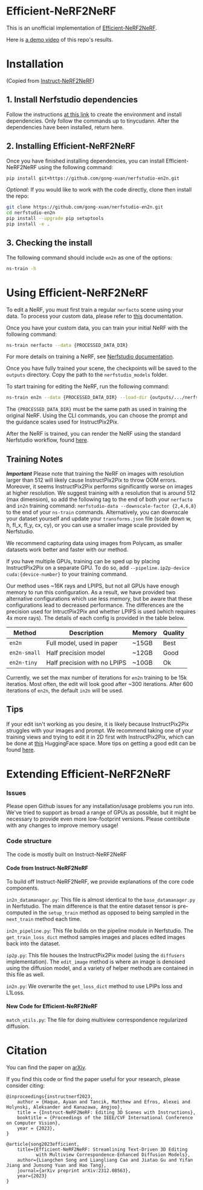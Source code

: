 # Efficient-NeRF2NeRF

This is an unofficial implementation of [Efficient-NeRF2NeRF](https://lsongx.github.io/projects/en2n.html).

Here is [a demo video](https://youtu.be/wcGhVm5FaKI) of this repo's results.

# Installation
(Copied from [Instruct-NeRF2NeRF](https://github.com/ayaanzhaque/instruct-nerf2nerf))

## 1. Install Nerfstudio dependencies

Follow the instructions [at this link](https://docs.nerf.studio/quickstart/installation.html) to create the environment and install dependencies. Only follow the commands up to tinycudann. After the dependencies have been installed, return here.

## 2. Installing Efficient-NeRF2NeRF

Once you have finished installing dependencies, you can install Efficient-NeRF2NeRF using the following command:
```bash
pip install git+https://github.com/gong-xuan/nerfstudio-en2n.git
```

_Optional_: If you would like to work with the code directly, clone then install the repo:
```bash
git clone https://github.com/gong-xuan/nerfstudio-en2n.git
cd nerfstudio-en2n
pip install --upgrade pip setuptools
pip install -e .
```

## 3. Checking the install

The following command should include `en2n` as one of the options:
```bash
ns-train -h
```

# Using Efficient-NeRF2NeRF

To edit a NeRF, you must first train a regular `nerfacto` scene using your data. To process your custom data, please refer to [this](https://docs.nerf.studio/en/latest/quickstart/custom_dataset.html) documentation.

Once you have your custom data, you can train your initial NeRF with the following command:

```bash
ns-train nerfacto --data {PROCESSED_DATA_DIR}
```

For more details on training a NeRF, see [Nerfstudio documentation](https://docs.nerf.studio/en/latest/quickstart/first_nerf.html).

Once you have fully trained your scene, the checkpoints will be saved to the `outputs` directory. Copy the path to the `nerfstudio_models` folder.

To start training for editing the NeRF, run the following command:

```bash
ns-train en2n --data {PROCESSED_DATA_DIR} --load-dir {outputs/.../nerfstudio_models} --pipeline.prompt {"prompt"} --pipeline.guidance-scale 7.5 --pipeline.image-guidance-scale 1.5
```

The `{PROCESSED_DATA_DIR}` must be the same path as used in training the original NeRF. Using the CLI commands, you can choose the prompt and the guidance scales used for InstructPix2Pix.

After the NeRF is trained, you can render the NeRF using the standard Nerfstudio workflow, found [here](https://docs.nerf.studio/en/latest/quickstart/viewer_quickstart.html).

## Training Notes

***Important***
Please note that training the NeRF on images with resolution larger than 512 will likely cause InstructPix2Pix to throw OOM errors. Moreover, it seems InstructPix2Pix performs significantly worse on images at higher resolution. We suggest training with a resolution that is around 512 (max dimension), so add the following tag to the end of both your `nerfacto` and `in2n` training command: `nerfstudio-data --downscale-factor {2,4,6,8}` to the end of your `ns-train` commands. Alternatively, you can downscale your dataset yourself and update your `transforms.json` file (scale down w, h, fl_x, fl_y, cx, cy), or you can use a smaller image scale provided by Nerfstudio.

We recommend capturing data using images from Polycam, as smaller datasets work better and faster with our method.

If you have multiple GPUs, training can be sped up by placing InstructPix2Pix on a separate GPU. To do so, add `--pipeline.ip2p-device cuda:{device-number}` to your training command.

Our method uses ~16K rays and LPIPS, but not all GPUs have enough memory to run this configuration. As a result, we have provided two alternative configurations which use less memory, but be aware that these configurations lead to decreased performance. The differences are the precision used for IntructPix2Pix and whether LPIPS is used (which requires 4x more rays). The details of each config is provided in the table below.

| Method | Description | Memory | Quality |
| ---------------------------------------------------------------------------------------------------- | -------------- | ----------------------------------------------------------------- | ----------------------- |
| `en2n` | Full model, used in paper | ~15GB | Best |
| `en2n-small` | Half precision model | ~12GB | Good |
| `en2n-tiny` | Half precision with no LPIPS | ~10GB | Ok |

Currently, we set the max number of iterations for `en2n` training to be 15k iteratios. Most often, the edit will look good after ~300 iterations. After 600 iterations of `en2n`, the default `in2n` will be used.

## Tips

If your edit isn't working as you desire, it is likely because InstructPix2Pix struggles with your images and prompt. We recommend taking one of your training views and trying to edit it in 2D first with InstructPix2Pix, which can be done at [this](https://huggingface.co/spaces/timbrooks/instruct-pix2pix) HuggingFace space. More tips on getting a good edit can be found [here](https://github.com/timothybrooks/instruct-pix2pix#tips).

# Extending Efficient-NeRF2NeRF

### Issues
Please open Github issues for any installation/usage problems you run into. We've tried to support as broad a range of GPUs as possible, but it might be necessary to provide even more low-footprint versions. Please contribute with any changes to improve memory usage!

### Code structure
The code is mostly built on Instruct-NeRF2NeRF

#### Code from Instruct-NeRF2NeRF
To build off Instruct-NeRF2NeRF, we provide explanations of the core code components.

`in2n_datamanager.py`: This file is almost identical to the `base_datamanager.py` in Nerfstudio. The main difference is that the entire dataset tensor is pre-computed in the `setup_train` method as opposed to being sampled in the `next_train` method each time.

`in2n_pipeline.py`: This file builds on the pipeline module in Nerfstudio. The `get_train_loss_dict` method samples images and places edited images back into the dataset.

`ip2p.py`: This file houses the InstructPix2Pix model (using the `diffusers` implementation). The `edit_image` method is where an image is denoised using the diffusion model, and a variety of helper methods are contained in this file as well.

`in2n.py`: We overwrite the `get_loss_dict` method to use LPIPs loss and L1Loss.

#### New Code for Efficient-NeRF2NeRF

`match_utils.py`: The file for doing multiview correspondence regularized diffusion.

# Citation

You can find the paper on [arXiv](https://arxiv.org/abs/2312.08563).

If you find this code or find the paper useful for your research, please consider citing:

```
@inproceedings{instructnerf2023,
    author = {Haque, Ayaan and Tancik, Matthew and Efros, Alexei and Holynski, Aleksander and Kanazawa, Angjoo},
    title = {Instruct-NeRF2NeRF: Editing 3D Scenes with Instructions},
    booktitle = {Proceedings of the IEEE/CVF International Conference on Computer Vision},
    year = {2023},
}

@article{song2023efficient,
    title={Efficient-NeRF2NeRF: Streamlining Text-Driven 3D Editing 
           with Multiview Correspondence-Enhanced Diffusion Models}, 
    author={Liangchen Song and Liangliang Cao and Jiatao Gu and Yifan Jiang and Junsong Yuan and Hao Tang},
    journal={arXiv preprint arXiv:2312.08563},
    year={2023}
}
```

